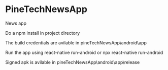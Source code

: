 # PineTechNewsApp

News app

Do a npm install in project directory

The build credentials are avilable in pineTechNewsApp\android\app

Run the app using react-native run-android or npx react-native run-android

Signed apk is avilable in pineTechNewsApp\android\app\release